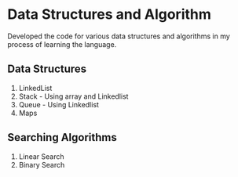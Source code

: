 # Data Structures and Algorithm
Developed the code for various data structures and algorithms in my process of learning the language. 
## Data Structures
1. LinkedList
2. Stack - Using array and Linkedlist
3. Queue - Using Linkedlist
4. Maps

## Searching Algorithms
1. Linear Search
2. Binary Search


